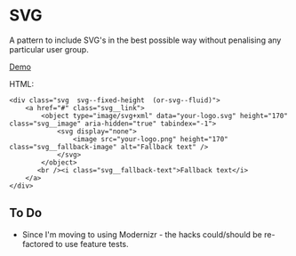 SVG
===

A pattern to include SVG's in the best possible way without penalising any particular user group.

[Demo](http://lab.gridlight-design.co.uk/svg-fallback/12.html)

HTML:
~~~~~~~~
<div class="svg  svg--fixed-height  (or-svg--fluid)">
    <a href="#" class="svg__link">
        <object type="image/svg+xml" data="your-logo.svg" height="170" class="svg__image" aria-hidden="true" tabindex="-1">
            <svg display="none">
                <image src="your-logo.png" height="170" class="svg__fallback-image" alt="Fallback text" />
            </svg>
        </object>
       <br /><i class="svg__fallback-text">Fallback text</i>
    </a>
</div>
~~~~~~~~


To Do
-----

* Since I'm moving to using Modernizr - the hacks could/should be re-factored to use feature tests.